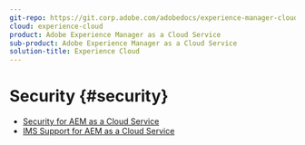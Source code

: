 ```yaml
---
git-repo: https://git.corp.adobe.com/adobedocs/experience-manager-cloud-service.en
cloud: experience-cloud
product: Adobe Experience Manager as a Cloud Service
sub-product: Adobe Experience Manager as a Cloud Service
solution-title: Experience Cloud
---
```


# Security {#security}

+ [Security for AEM as a Cloud Service](/help/security/home.md)
+ [IMS Support for AEM as a Cloud Service](ims-support.md)
